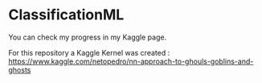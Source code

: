 # ClassificationML

You can check my progress in my Kaggle page.

For this repository a Kaggle Kernel was created : https://www.kaggle.com/netopedro/nn-approach-to-ghouls-goblins-and-ghosts
